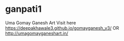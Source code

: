 # ganpati1
Uma Gomay Ganesh Art
Visit here
  https://deepakhawale3.github.io/gomayganesh_v3/
  OR
  http://umagomayganeshart.in/

